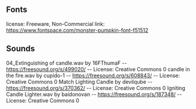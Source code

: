 ## Fonts
license: Freeware, Non-Commercial
link: https://www.fontspace.com/monster-pumpkin-font-f51512

## Sounds
04_Extinguishing of candle.wav by 16FThumaF -- https://freesound.org/s/499020/ -- License: Creative Commons 0
candle in the fire.wav by cupido-1 -- https://freesound.org/s/608843/ -- License: Creative Commons 0
Match Lighting Candle by devilqube -- https://freesound.org/s/370362/ -- License: Creative Commons 0
Igniting Candle Lighter.wav by baidonovan -- https://freesound.org/s/187348/ -- License: Creative Commons 0